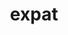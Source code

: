 ---
title: "expat"
layout: cache
categories: [package, develop-2024-02-25]
meta: {"versions": ["2.6.0"], "compilers": ["apple-clang@=15.0.0", "cce@=15.0.1", "gcc@=10.3.0", "gcc@=11.1.0", "gcc@=11.4.0", "gcc@=12.3.0", "gcc@=7.3.1", "gcc@=7.5.0", "gcc@=9.4.0", "oneapi@=2024.0.0"], "oss": ["amzn2", "rhel8", "sle_hpc15", "ubuntu18.04", "ubuntu20.04", "ubuntu22.04", "ventura"], "platforms": ["darwin", "linux"], "targets": ["aarch64", "neoverse_n1", "neoverse_v1", "neoverse_v2", "ppc64le", "x86_64_v3", "x86_64_v4", "zen4"], "stacks": ["aws-isc", "aws-isc-aarch64", "build_systems", "data-vis-sdk", "developer-tools", "e4s", "e4s-cray-rhel", "e4s-cray-sles", "e4s-neoverse-v2", "e4s-neoverse_v1", "e4s-oneapi", "e4s-power", "e4s-rocm-external", "ml-darwin-aarch64-mps", "ml-linux-x86_64-cpu", "ml-linux-x86_64-cuda", "ml-linux-x86_64-rocm", "radiuss", "radiuss-aws", "radiuss-aws-aarch64", "root", "tutorial"], "num_specs": 15, "num_specs_by_stack": {"ml-darwin-aarch64-mps": 1, "root": 15, "aws-isc-aarch64": 2, "radiuss-aws-aarch64": 2, "aws-isc": 1, "radiuss-aws": 1, "e4s-cray-rhel": 1, "radiuss": 1, "developer-tools": 1, "build_systems": 1, "e4s-cray-sles": 1, "e4s-neoverse_v1": 1, "e4s-power": 1, "data-vis-sdk": 1, "e4s": 1, "e4s-rocm-external": 1, "e4s-neoverse-v2": 1, "tutorial": 2, "ml-linux-x86_64-cuda": 1, "ml-linux-x86_64-cpu": 1, "ml-linux-x86_64-rocm": 1, "e4s-oneapi": 1}}
spec_details: [{"hash": "d76ce5oa6vq3kahuzn4jwblzeijk3iyc", "compiler": "apple-clang@=15.0.0", "versions": ["2.6.0"], "os": "ventura", "platform": "darwin", "target": "aarch64", "variants": ["build_system=autotools", "~libbsd"], "stacks": ["ml-darwin-aarch64-mps", "root"], "size": "-", "tarball": "https://binaries.spack.io/releases/develop-2024-02-25/build_cache/darwin-ventura-aarch64/apple-clang-15.0.0/expat-2.6.0/darwin-ventura-aarch64-apple-clang-15.0.0-expat-2.6.0-d76ce5oa6vq3kahuzn4jwblzeijk3iyc.spack"}, {"hash": "t22xyqaf44yuzght7cdapjlnamckt2m3", "compiler": "gcc@=7.3.1", "versions": ["2.6.0"], "os": "amzn2", "platform": "linux", "target": "aarch64", "variants": ["build_system=autotools", "+libbsd"], "stacks": ["aws-isc-aarch64", "radiuss-aws-aarch64", "root"], "size": "-", "tarball": "https://binaries.spack.io/releases/develop-2024-02-25/build_cache/linux-amzn2-aarch64/gcc-7.3.1/expat-2.6.0/linux-amzn2-aarch64-gcc-7.3.1-expat-2.6.0-t22xyqaf44yuzght7cdapjlnamckt2m3.spack"}, {"hash": "mzvc3jaevpn6fyh3osquxczmorqu4vik", "compiler": "gcc@=7.3.1", "versions": ["2.6.0"], "os": "amzn2", "platform": "linux", "target": "neoverse_n1", "variants": ["build_system=autotools", "+libbsd"], "stacks": ["aws-isc-aarch64", "radiuss-aws-aarch64", "root"], "size": "-", "tarball": "https://binaries.spack.io/releases/develop-2024-02-25/build_cache/linux-amzn2-neoverse_n1/gcc-7.3.1/expat-2.6.0/linux-amzn2-neoverse_n1-gcc-7.3.1-expat-2.6.0-mzvc3jaevpn6fyh3osquxczmorqu4vik.spack"}, {"hash": "6it4g6qbez564b3eddlr7h6iltvwl7x7", "compiler": "gcc@=7.3.1", "versions": ["2.6.0"], "os": "amzn2", "platform": "linux", "target": "x86_64_v3", "variants": ["build_system=autotools", "+libbsd"], "stacks": ["aws-isc", "radiuss-aws", "root"], "size": "-", "tarball": "https://binaries.spack.io/releases/develop-2024-02-25/build_cache/linux-amzn2-x86_64_v3/gcc-7.3.1/expat-2.6.0/linux-amzn2-x86_64_v3-gcc-7.3.1-expat-2.6.0-6it4g6qbez564b3eddlr7h6iltvwl7x7.spack"}, {"hash": "ibuvjz5luke5dp4iqljltahe4i3qr2ij", "compiler": "cce@=15.0.1", "versions": ["2.6.0"], "os": "rhel8", "platform": "linux", "target": "zen4", "variants": ["build_system=autotools", "+libbsd"], "stacks": ["e4s-cray-rhel", "root"], "size": "-", "tarball": "https://binaries.spack.io/releases/develop-2024-02-25/build_cache/linux-rhel8-zen4/cce-15.0.1/expat-2.6.0/linux-rhel8-zen4-cce-15.0.1-expat-2.6.0-ibuvjz5luke5dp4iqljltahe4i3qr2ij.spack"}, {"hash": "v5tjp54w6co67q6uqxf7ad2xfktp25ku", "compiler": "gcc@=7.5.0", "versions": ["2.6.0"], "os": "ubuntu18.04", "platform": "linux", "target": "x86_64_v3", "variants": ["build_system=autotools", "+libbsd"], "stacks": ["radiuss", "developer-tools", "build_systems", "root"], "size": "-", "tarball": "https://binaries.spack.io/releases/develop-2024-02-25/build_cache/linux-ubuntu18.04-x86_64_v3/gcc-7.5.0/expat-2.6.0/linux-ubuntu18.04-x86_64_v3-gcc-7.5.0-expat-2.6.0-v5tjp54w6co67q6uqxf7ad2xfktp25ku.spack"}, {"hash": "5zk7hcwav52mndeeqocpufcnt4ykfv6i", "compiler": "gcc@=10.3.0", "versions": ["2.6.0"], "os": "sle_hpc15", "platform": "linux", "target": "x86_64_v4", "variants": ["build_system=autotools", "+libbsd"], "stacks": ["e4s-cray-sles", "root"], "size": "-", "tarball": "https://binaries.spack.io/releases/develop-2024-02-25/build_cache/linux-sle_hpc15-x86_64_v4/gcc-10.3.0/expat-2.6.0/linux-sle_hpc15-x86_64_v4-gcc-10.3.0-expat-2.6.0-5zk7hcwav52mndeeqocpufcnt4ykfv6i.spack"}, {"hash": "jglj2gato5xpf5wdojoura2aizqn5fk7", "compiler": "gcc@=11.4.0", "versions": ["2.6.0"], "os": "ubuntu20.04", "platform": "linux", "target": "neoverse_v1", "variants": ["build_system=autotools", "+libbsd"], "stacks": ["e4s-neoverse_v1", "root"], "size": "-", "tarball": "https://binaries.spack.io/releases/develop-2024-02-25/build_cache/linux-ubuntu20.04-neoverse_v1/gcc-11.4.0/expat-2.6.0/linux-ubuntu20.04-neoverse_v1-gcc-11.4.0-expat-2.6.0-jglj2gato5xpf5wdojoura2aizqn5fk7.spack"}, {"hash": "m3bmn6636zkwfhhw4yyfq7ciofptbsvc", "compiler": "gcc@=9.4.0", "versions": ["2.6.0"], "os": "ubuntu20.04", "platform": "linux", "target": "ppc64le", "variants": ["build_system=autotools", "+libbsd"], "stacks": ["e4s-power", "root"], "size": "-", "tarball": "https://binaries.spack.io/releases/develop-2024-02-25/build_cache/linux-ubuntu20.04-ppc64le/gcc-9.4.0/expat-2.6.0/linux-ubuntu20.04-ppc64le-gcc-9.4.0-expat-2.6.0-m3bmn6636zkwfhhw4yyfq7ciofptbsvc.spack"}, {"hash": "roogxp6fkcjsxh632mrr66uxtyx3h2hw", "compiler": "gcc@=11.1.0", "versions": ["2.6.0"], "os": "ubuntu20.04", "platform": "linux", "target": "x86_64_v3", "variants": ["build_system=autotools", "+libbsd"], "stacks": ["data-vis-sdk", "root"], "size": "-", "tarball": "https://binaries.spack.io/releases/develop-2024-02-25/build_cache/linux-ubuntu20.04-x86_64_v3/gcc-11.1.0/expat-2.6.0/linux-ubuntu20.04-x86_64_v3-gcc-11.1.0-expat-2.6.0-roogxp6fkcjsxh632mrr66uxtyx3h2hw.spack"}, {"hash": "oiimz6zqu5bo6iwb75z7knfrsh6ypxth", "compiler": "gcc@=11.4.0", "versions": ["2.6.0"], "os": "ubuntu20.04", "platform": "linux", "target": "x86_64_v3", "variants": ["build_system=autotools", "+libbsd"], "stacks": ["e4s", "e4s-rocm-external", "root"], "size": "-", "tarball": "https://binaries.spack.io/releases/develop-2024-02-25/build_cache/linux-ubuntu20.04-x86_64_v3/gcc-11.4.0/expat-2.6.0/linux-ubuntu20.04-x86_64_v3-gcc-11.4.0-expat-2.6.0-oiimz6zqu5bo6iwb75z7knfrsh6ypxth.spack"}, {"hash": "w6heyopdsal4hqre2c7aexdqrwiodjfu", "compiler": "gcc@=11.4.0", "versions": ["2.6.0"], "os": "ubuntu22.04", "platform": "linux", "target": "neoverse_v2", "variants": ["build_system=autotools", "+libbsd"], "stacks": ["e4s-neoverse-v2", "root"], "size": "-", "tarball": "https://binaries.spack.io/releases/develop-2024-02-25/build_cache/linux-ubuntu22.04-neoverse_v2/gcc-11.4.0/expat-2.6.0/linux-ubuntu22.04-neoverse_v2-gcc-11.4.0-expat-2.6.0-w6heyopdsal4hqre2c7aexdqrwiodjfu.spack"}, {"hash": "mrupjjxyppfslemedlxpdntlmozvik2x", "compiler": "gcc@=11.4.0", "versions": ["2.6.0"], "os": "ubuntu22.04", "platform": "linux", "target": "x86_64_v3", "variants": ["build_system=autotools", "+libbsd"], "stacks": ["tutorial", "ml-linux-x86_64-cuda", "ml-linux-x86_64-cpu", "ml-linux-x86_64-rocm", "root"], "size": "-", "tarball": "https://binaries.spack.io/releases/develop-2024-02-25/build_cache/linux-ubuntu22.04-x86_64_v3/gcc-11.4.0/expat-2.6.0/linux-ubuntu22.04-x86_64_v3-gcc-11.4.0-expat-2.6.0-mrupjjxyppfslemedlxpdntlmozvik2x.spack"}, {"hash": "wo2am7nbubpw6wbq2ykgs6q25okrjpvi", "compiler": "oneapi@=2024.0.0", "versions": ["2.6.0"], "os": "ubuntu22.04", "platform": "linux", "target": "x86_64_v3", "variants": ["build_system=autotools", "+libbsd"], "stacks": ["e4s-oneapi", "root"], "size": "-", "tarball": "https://binaries.spack.io/releases/develop-2024-02-25/build_cache/linux-ubuntu22.04-x86_64_v3/oneapi-2024.0.0/expat-2.6.0/linux-ubuntu22.04-x86_64_v3-oneapi-2024.0.0-expat-2.6.0-wo2am7nbubpw6wbq2ykgs6q25okrjpvi.spack"}, {"hash": "utrrq64c55otkce33bugr2iyyqeaonq3", "compiler": "gcc@=12.3.0", "versions": ["2.6.0"], "os": "ubuntu22.04", "platform": "linux", "target": "x86_64_v3", "variants": ["build_system=autotools", "+libbsd"], "stacks": ["tutorial", "root"], "size": "-", "tarball": "https://binaries.spack.io/releases/develop-2024-02-25/build_cache/linux-ubuntu22.04-x86_64_v3/gcc-12.3.0/expat-2.6.0/linux-ubuntu22.04-x86_64_v3-gcc-12.3.0-expat-2.6.0-utrrq64c55otkce33bugr2iyyqeaonq3.spack"}]
---